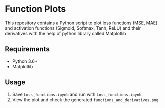 ﻿# Function Plots
This repository contains a Python script to plot loss functions (MSE, MAE) and activation functions (Sigmoid, Softmax, Tanh, ReLU) and their derivatives with the help of python library called Matplotlib

## Requirements
- Python 3.6+
- Matplotlib 

## Usage
1. Save `Loss_functions.ipynb` and run with `Loss_functions.ipynb`.
2. View the plot and check the generated `functions_and_derivatives.png`.

